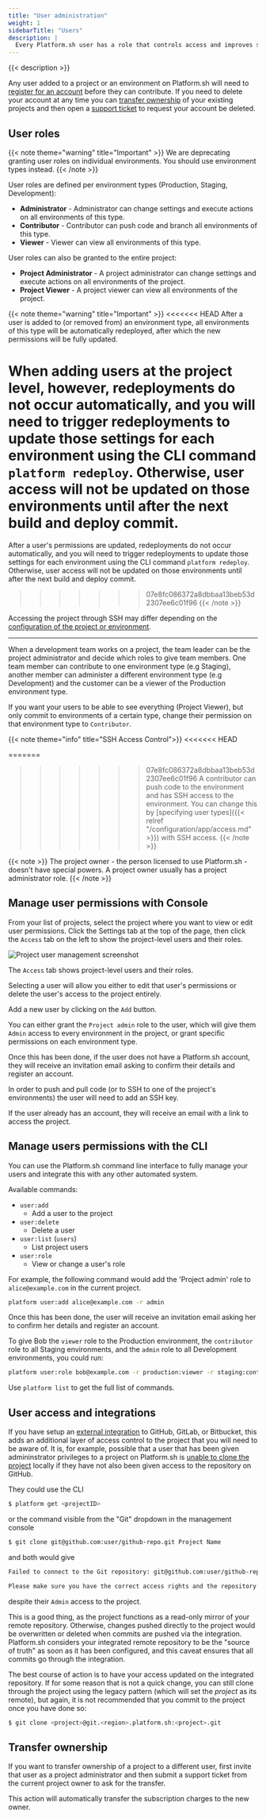 ```yaml
---
title: "User administration"
weight: 1
sidebarTitle: "Users"
description: |
  Every Platform.sh user has a role that controls access and improves security on your project. Different roles are authorized to do different things with your applications, environments and users. You can use your collection of Roles to manage how users interact with Platform.sh.
---
```


{{< description >}}

Any user added to a project or an environment on Platform.sh will need to [register for an account](https://auth.api.platform.sh/register) before they can contribute. If you need to delete your account at any time you can [transfer ownership](/administration/users.md#transfer-ownership) of your existing projects and then open a [support ticket](/development/troubleshoot.md#deleting-your-platformsh-account) to request your account be deleted.  

## User roles

{{< note theme="warning" title="Important" >}}
We are deprecating granting user roles on individual environments. You should use environment types instead.
{{< /note >}}

User roles are defined per environment types (Production, Staging, Development):

* **Administrator** - Administrator can change settings and execute actions on all environments of this type.
* **Contributor** - Contributor can push code and branch all environments of this type.
* **Viewer** - Viewer can view all environments of this type.

User roles can also be granted to the entire project:

* **Project Administrator** - A project administrator can change settings and execute actions on all environments of the project.
* **Project Viewer** - A project viewer can view all environments of the project.

{{< note theme="warning" title="Important" >}}
<<<<<<< HEAD
After a user is added to (or removed from) an environment type, all environments of this type will be automatically redeployed, after which the new permissions will be fully updated.

When adding users at the **project level**, however, redeployments do not occur automatically, and you will need to trigger redeployments to update those settings for each environment using the CLI command `platform redeploy`. Otherwise, user access will not be updated on those environments until after the next build and deploy commit.
=======
After a user's permissions are updated, redeployments do not occur automatically, and you will need to trigger redeployments to update those settings for each environment using the CLI command `platform redeploy`. Otherwise, user access will not be updated on those environments until after the next build and deploy commit.
>>>>>>> 07e8fc086372a8dbbaa13beb53d2307ee6c01f96
{{< /note >}}

Accessing the project through SSH may differ depending on the [configuration of the project or environment](/configuration/app/access.md).

------------------------------------------------------------------------

When a development team works on a project, the team leader can be the project administrator and decide which roles to give team members. One team member can contribute to one environment type (e.g Staging), another member can administer a different environment type (e.g Development) and the customer can be a viewer of the Production environment type.

If you want your users to be able to see everything (Project Viewer), but only commit to environments of a certain type, change their permission on that environment type to `Contributor`.

{{< note theme="info" title="SSH Access Control">}}
<<<<<<< HEAD

=======
>>>>>>> 07e8fc086372a8dbbaa13beb53d2307ee6c01f96
A contributor can push code to the environment and has SSH access to the environment. You can change this by [specifying user types]({{< relref "/configuration/app/access.md" >}}) with SSH access.
{{< /note >}}

{{< note >}}
The project owner - the person licensed to use Platform.sh - doesn't have special powers. A project owner usually has a project administrator role.
{{< /note >}}

## Manage user permissions with Console

From your list of projects, select the project where you want to view or edit user permissions. Click the Settings tab at the top of the page, then click the `Access` tab on the left to show the project-level users and their roles.

![Project user management screenshot](/images/management-console/settings-project-access.png)

The `Access` tab shows project-level users and their roles.

Selecting a user will allow you either to edit that user's permissions or delete the user's access to the project entirely.

Add a new user by clicking on the `Add` button.

You can either grant the `Project admin` role to the user, which will give them `Admin` access to every environment in the project, or grant specific permissions on each environment type.

Once this has been done, if the user does not have a Platform.sh account, they will receive an invitation email asking to confirm their details and register an account.

In order to push and pull code (or to SSH to one of the project's environments) the user will need to add an SSH key.

If the user already has an account, they will receive an email with a link to access the project.

## Manage users permissions with the CLI

You can use the Platform.sh command line interface to fully manage your users and integrate this with any other automated system.

Available commands:

* `user:add`
  * Add a user to the project
* `user:delete`
  * Delete a user
* `user:list` (`users`)
  * List project users
* `user:role`
  * View or change a user's role

For example, the following command would add the 'Project admin' role to `alice@example.com` in the current project.

```bash
platform user:add alice@example.com -r admin
```

Once this has been done, the user will receive an invitation email asking her to confirm her details and register an account.

To give Bob the `viewer` role to the Production environment, the `contributor` role to all Staging environments, and the `admin` role to all Development environments, you could run:

```bash
platform user:role bob@example.com -r production:viewer -r staging:contributor -r development:admin
```

Use `platform list` to get the full list of commands.

## User access and integrations

If you have setup an [external integration](/integrations/source/_index.md) to GitHub, GitLab, or Bitbucket, this adds an additional layer of access control to the project that you will need to be aware of. It is, for example, possible that a user that has been given admininstrator privileges to a project on Platform.sh is [unable to clone the project](/administration/web/_index.md#git) locally if they have not also been given access to the repository on GitHub. 

They could use the CLI

```bash
$ platform get <projectID>

```

or the command visible from the "Git" dropdown in the management console

```bash
$ git clone git@github.com:user/github-repo.git Project Name
```

and both would give

```bash
Failed to connect to the Git repository: git@github.com:user/github-repo.git

Please make sure you have the correct access rights and the repository exists.
```

despite their `Admin` access to the project.

This is a good thing, as the project functions as a read-only mirror of your remote repository. Otherwise, changes pushed directly to the project would be overwritten or deleted when commits are pushed via the integration. Platform.sh considers your integrated remote repository to be the "source of truth" as soon as it has been configured, and this caveat ensures that all commits go through the integration.

The best course of action is to have your access updated on the integrated repository. If for some reason that is not a quick change, you can still clone through the project using the legacy pattern (which will set the *project* as its remote), but again, it is not recommended that you commit to the project once you have done so:

```bash
$ git clone <project>@git.<region>.platform.sh:<project>.git
```

## Transfer ownership

If you want to transfer ownership of a project to a different user, first invite that user as a project administrator and then submit a support ticket from the current project owner to ask for the transfer.

This action will automatically transfer the subscription charges to the new owner.
